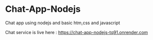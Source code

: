 # Chat-App-Nodejs
Chat app using nodejs and basic htm,css and javascript

Chat service is live here : https://chat-app-nodejs-tq91.onrender.com
